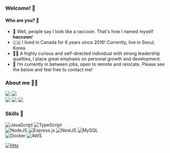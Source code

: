 ### Welcome! 👋
#### Who are you? 👀
- 🦝 Well, people say I look like a raccoon. That's how I named myself **haccoon**!
- 🇨🇦 I lived in Canada for 6 years since 2016! Currently, live in Seoul, Korea.
- 🧗‍♂️ A highly curious and self-directed individual with strong leadership qualities, I place great emphasis on personal growth and development.
- 🌱 I’m currently in between jobs, open to remote and relocate. Please see the below and feel free to contact me!
  
### About me 👩‍💻
<a href="https://drive.google.com/file/d/11gFVxUQfRBF6dHoT6acGeLJ4aJsplYe4/view?usp=drive_link" target="_blank"><img src="https://img.shields.io/badge/resume-FFC75F?style=for-the-badge&logo=googledocs&logoColor=4B4453"/></a>
<a href="https://minhasohn.notion.site/ebd4272ffeb942c1919e41b326d69ad6?pvs=4" target="_blank"><img src="https://img.shields.io/badge/portfolio-FFC75F?style=for-the-badge&logo=notion&logoColor=4B4453"/></a>   
<a href="https://inblog.ai/haccoon" target="_blank"><img src="https://img.shields.io/badge/blog-845EC2?style=for-the-badge&logo=bloglovin&logoColorD65DB1"/></a>
<a href="https://www.linkedin.com/in/minhasohn/" target="_blank"><img src="https://img.shields.io/badge/linkedin-2C73D2?style=for-the-badge&logo=linkedin&logoColor=FFF82C"/></a>
<a href="" target="_blank"><img src="https://img.shields.io/badge/codeminhasohn@gmail.com-38507B?style=for-the-badge&logo=gmail&logoColor=white"/></a>

### Skills 🫡
![JavaScript](https://img.shields.io/badge/javascript-%23323330.svg?style=for-the-badge&logo=javascript&logoColor=%23F7DF1E)
![TypeScript](https://img.shields.io/badge/typescript-%23007ACC.svg?style=for-the-badge&logo=typescript&logoColor=white)    
![NodeJS](https://img.shields.io/badge/node.js-6DA55F?style=for-the-badge&logo=node.js&logoColor=white)
![Express.js](https://img.shields.io/badge/express.js-%23404d59.svg?style=for-the-badge&logo=express&logoColor=%2361DAFB)
![NestJS](https://img.shields.io/badge/nestjs-%23E0234E.svg?style=for-the-badge&logo=nestjs&logoColor=white)
![MySQL](https://img.shields.io/badge/mysql-%2300f.svg?style=for-the-badge&logo=mysql&logoColor=white)    
![Docker](https://img.shields.io/badge/docker-%230db7ed.svg?style=for-the-badge&logo=docker&logoColor=white)
![AWS](https://img.shields.io/badge/AWS-%23FF9900.svg?style=for-the-badge&logo=amazon-aws&logoColor=white)

[![Hits](https://hits.seeyoufarm.com/api/count/incr/badge.svg?url=https%3A%2F%2Fgithub.com%2Fha-ccoon&count_bg=%23555252&title_bg=%23B0B0B0&icon=github.svg&icon_color=%23FFFFFF&title=visitors&edge_flat=true)](https://hits.seeyoufarm.com)   
